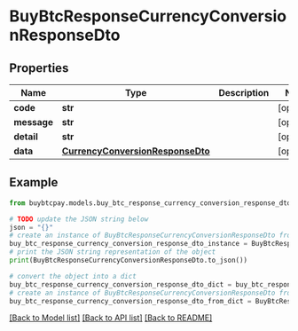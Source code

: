 # BuyBtcResponseCurrencyConversionResponseDto


## Properties

Name | Type | Description | Notes
------------ | ------------- | ------------- | -------------
**code** | **str** |  | [optional] 
**message** | **str** |  | [optional] 
**detail** | **str** |  | [optional] 
**data** | [**CurrencyConversionResponseDto**](CurrencyConversionResponseDto.md) |  | [optional] 

## Example

```python
from buybtcpay.models.buy_btc_response_currency_conversion_response_dto import BuyBtcResponseCurrencyConversionResponseDto

# TODO update the JSON string below
json = "{}"
# create an instance of BuyBtcResponseCurrencyConversionResponseDto from a JSON string
buy_btc_response_currency_conversion_response_dto_instance = BuyBtcResponseCurrencyConversionResponseDto.from_json(json)
# print the JSON string representation of the object
print(BuyBtcResponseCurrencyConversionResponseDto.to_json())

# convert the object into a dict
buy_btc_response_currency_conversion_response_dto_dict = buy_btc_response_currency_conversion_response_dto_instance.to_dict()
# create an instance of BuyBtcResponseCurrencyConversionResponseDto from a dict
buy_btc_response_currency_conversion_response_dto_from_dict = BuyBtcResponseCurrencyConversionResponseDto.from_dict(buy_btc_response_currency_conversion_response_dto_dict)
```
[[Back to Model list]](../README.md#documentation-for-models) [[Back to API list]](../README.md#documentation-for-api-endpoints) [[Back to README]](../README.md)


